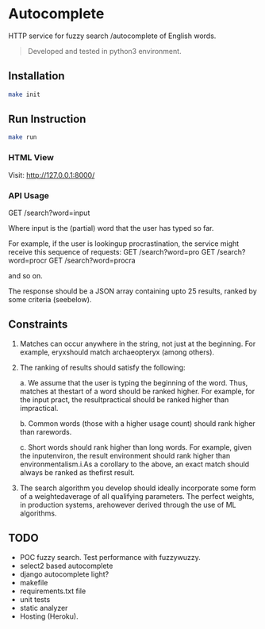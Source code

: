 # Autocomplete

HTTP service for fuzzy search /autocomplete of English words.

> Developed and tested in python3 environment.

## Installation

```sh
make init
```

## Run Instruction

```sh
make run
```

### HTML View

Visit: <http://127.0.0.1:8000/>

### API Usage

GET /search?word=input

Where input is the (partial) word that the user has typed so far. 

For example, if the user is lookingup procrastination, the service might receive this sequence of requests:
GET /search?word=pro
GET /search?word=procr
GET /search?word=procra

and so on.

The response should be a JSON array containing upto 25 results, ranked by some criteria (seebelow).

## Constraints

1. Matches can occur anywhere in the string, not just at the beginning. For example, eryxshould match archaeopteryx (among others).

2. The ranking of results should satisfy the following:

   a. We assume that the user is typing the beginning of the word. Thus, matches at thestart of a word should be ranked higher. For example, for the input pract, the resultpractical should be ranked higher than impractical.

   b. Common words (those with a higher usage count) should rank higher than rarewords.

   c. Short words should rank higher than long words. For example, given the inputenviron, the result environment should rank higher than environmentalism.i.As a corollary to the above, an ​exact match​ should always be ranked as thefirst result.

3. The search algorithm you develop should ideally incorporate some form of a weightedaverage of all qualifying parameters. The perfect weights, in production systems, arehowever derived through the use of ML algorithms.

## TODO

- POC fuzzy search. Test performance with fuzzywuzzy.
- select2 based autocomplete
- django autocomplete light?
- makefile
- requirements.txt file
- unit tests
- static analyzer
- Hosting (Heroku).
